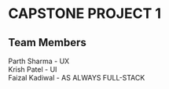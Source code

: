 # CAPSTONE PROJECT 1

<h2>Team Members</h2>
Parth Sharma - UX<br>
Krish Patel - UI<br>
Faizal Kadiwal - AS ALWAYS FULL-STACK<br>
